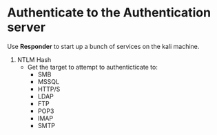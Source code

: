 # Authenticate to the Authentication server

Use **Responder** to start up a bunch of services on the kali machine.  

1. NTLM Hash
   - Get the target to attempt to authenticticate to:
     -   SMB
     -   MSSQL
     -   HTTP/S
     -   LDAP
     -   FTP
     -   POP3
     -   IMAP
     -   SMTP
     
